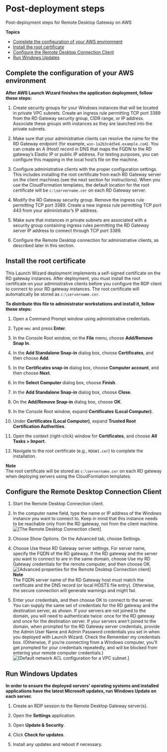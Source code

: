 # Post\-deployment steps<a name="post-deployment-steps"></a>

Post\-deployment steps for Remote Desktop Gateway on AWS

**Topics**
+ [Complete the configuration of your AWS environment](#complete-config)
+ [Install the root certificate](#root-cert)
+ [Configure the Remote Desktop Connection Client](#configure-client)
+ [Run Windows Updates](#windows-updates)

## Complete the configuration of your AWS environment<a name="complete-config"></a>

**After AWS Launch Wizard finishes the application deployment, follow these steps:**

1. Create security groups for your Windows instances that will be located in private VPC subnets\. Create an ingress rule permitting TCP port 3389 from the RD Gateway security group, CIDR range, or IP address\. Associate these groups with instances as they are launched into the private subnets\.

1. Make sure that your administrative clients can resolve the name for the RD Gateway endpoint \(for example, `win-1a2b3c4d5e6.example.com`\)\. You can create an A \(Host\) record in DNS that maps the FQDN to the RD gateway’s Elastic IP or public IP address\. For testing purposes, you can configure this mapping in the local host’s file on the machine\.

1. Configure administrative clients with the proper configuration settings\. This includes installing the root certificate from each RD Gateway server on the client machines \(see the next section for instructions\)\. When you use the CloudFormation templates, the default location for the root certificate will be `c:\servername.cer` on each RD Gateway server\.

1. Modify the RD Gateway security group\. Remove the ingress rule permitting TCP port 3389\. Create a new ingress rule permitting TCP port 443 from your administrator’s IP address\.

1. Make sure that instances in private subnets are associated with a security group containing ingress rules permitting the RD Gateway server IP address to connect through TCP port 3389\.

1. Configure the Remote Desktop connection for administrative clients, as described later in this section\.

## Install the root certificate<a name="root-cert"></a>

This Launch Wizard deployment implements a self\-signed certificate on the RD gateway instances\. After deployment, you must install the root certificate on your administrative clients before you configure the RDP client to connect to your RD gateway instances\. The root certificate will automatically be stored as `c:\servername.cer`\.

**To distribute this file to administrator workstations and install it, follow these steps:**

1. Open a Command Prompt window using administrative credentials\.

1. Type `mmc` and press **Enter**\.

1. In the Console Root window, on the **File** menu, choose **Add/Remove Snap In**\.

1. In the **Add Standalone Snap\-in** dialog box, choose **Certificates**, and then choose **Add**\.

1. In the **Certificates snap\-in** dialog box, choose **Computer account**, and then choose **Next**\.

1. In the **Select Computer** dialog box, choose **Finish**\.

1. In the **Add Standalone Snap\-in** dialog box, choose **Close**\.

1. On the **Add/Remove Snap\-in** dialog box, choose **OK**\.

1. In the Console Root window, expand **Certificates \(Local Computer\)**\.

1. Under **Certificates \(Local Computer\)**, expand **Trusted Root Certification Authorities**\.

1. Open the context \(right\-click\) window for **Certificates**, and choose **All Tasks > Import**\.

1. Navigate to the root certificate \(e\.g\., `RDGW1.cer`\) to complete the installation\.

**Note**  
The root certificate will be stored as `c:\servername.cer` on each RD gateway when deploying servers using the CloudFormation templates\.

## Configure the Remote Desktop Connection Client<a name="configure-client"></a>

1. Start the Remote Desktop Connection client\.

1. In the computer name field, type the name or IP address of the Windows instance you want to connect to\. Keep in mind that this instance needs to be reachable only from the RD gateway, not from the client machine\.  
![\[The Remote Desktop Connection client\]](http://docs.aws.amazon.com/launchwizard/latest/userguide/images/rd-connect-client1.png)

1. Choose Show Options\. On the Advanced tab, choose Settings\.

1. Choose Use these RD Gateway server settings\. For server name, specify the FQDN of the RD gateway\. If the RD gateway and the server you want to connect to are in the same domain, choose Use my RD Gateway credentials for the remote computer, and then choose OK\.  
![\[Advanced properties for the Remote Desktop Connection client\]](http://docs.aws.amazon.com/launchwizard/latest/userguide/images/rd-connect-client2.png)
**Note**  
The FQDN server name of the RD Gateway host must match the certificate and the DNS record \(or local HOSTS file entry\)\. Otherwise, the secure connection will generate warnings and might fail\.

1. Enter your credentials, and then choose OK to connect to the server\. You can supply the same set of credentials for the RD gateway and the destination server, as shown\. If your servers are not joined to the domain, you will need to authenticate twice: once for the RD gateway and once for the destination server\. If your servers aren’t joined to the domain, when prompted for the RD Gateway server credentials, provide the Admin User Name and Admin Password credentials you set in when you deployed with Launch Wizard\. Check the Remember my credentials box\. \(Otherwise, if you’re connecting from a Windows computer, you’ll get prompted for your credentials repeatedly, and will be blocked from entering your remote computer credentials\.\)  
![\[Default network ACL configuration for a VPC subnet.\]](http://docs.aws.amazon.com/launchwizard/latest/userguide/images/rd-connect-client3.png)

## Run Windows Updates<a name="windows-updates"></a>

**In order to ensure the deployed servers' operating systems and installed applications have the latest Microsoft updates, run Windows Update on each server\.**

1. Create an RDP session to the Remote Desktop Gateway server\(s\)\.

1. Open the **Settings** application\.

1. Open **Update & Security**\.

1. Click **Check for updates**\.

1. Install any updates and reboot if necessary\.